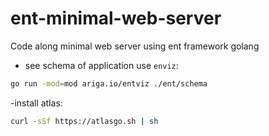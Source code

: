 # ent-minimal-web-server

 Code along minimal web server using ent framework golang

- see schema of application use `enviz`:

```bash
go run -mod=mod ariga.io/entviz ./ent/schema
```

-install atlas:

```bash
curl -sSf https://atlasgo.sh | sh
```
